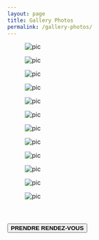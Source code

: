 ```yaml
---
layout: page
title: Gallery Photos
permalink: /gallery-photos/
---
```


<div class="gallery">
   <figure class="gallery__img">
      <img src="{{ site.baseurl }}/images/gallery/gallery-1.png" alt="pic">

   </figure>
   <figure class="gallery__img">
      <img src="{{ site.baseurl }}/images/gallery/gallery-11.png" alt="pic">

   </figure>
   <figure class="gallery__img">
      <img src="{{ site.baseurl }}/images/gallery/gallery-3.png" alt="pic">

   </figure>
   <figure class="gallery__img">
      <img src="{{ site.baseurl }}/images/gallery/gallery-7.png" alt="pic">

   </figure>
   <figure class="gallery__img">
      <img src="{{ site.baseurl }}/images/gallery/gallery-13.png" alt="pic">

   </figure>
   <figure class="gallery__img">
      <img src="{{ site.baseurl }}/images/gallery/gallery-5.png" alt="pic">

   </figure>
   <figure class="gallery__img">
      <img src="{{ site.baseurl }}/images/gallery/gallery-10.png" alt="pic">

   </figure>
   <figure class="gallery__img">
      <img src="{{ site.baseurl }}/images/gallery/gallery-14.png" alt="pic">

   </figure>
   <figure class="gallery__img">
      <img src="{{ site.baseurl }}/images/gallery/gallery-12.png" alt="pic">

   </figure>
   <figure class="gallery__img">
      <img src="{{ site.baseurl }}/images/gallery/gallery-4.png" alt="pic">

   </figure>
   <figure class="gallery__img">
      <img src="{{ site.baseurl }}/images/gallery/gallery-2.png" alt="pic">

   </figure>
   <figure class="gallery__img">
      <img src="{{ site.baseurl }}/images/gallery/gallery-6.png" alt="pic">
   </figure>
</div>

<div class="container">
  <div class="row">
    <div class="col-12"> <br>
      <h3 class="lates-title">
        <button type="button" class="btn btn-dark btn-xl" style="text-transform: uppercase;"><strong>Prendre rendez-vous</strong></button>
      </h3>
    </div>
  </div>
</div>
